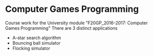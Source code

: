 # Computer Games Programming

Course work for the University module "F20GP_2016-2017: Computer Games Programming"
There are 3 distinct applications
* A-star search algorithm
* Bouncing ball simulator
* Flocking simulator
